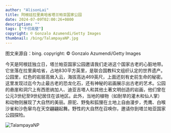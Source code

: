 ```yaml
---
author: "AlisonLai"
title: 阿根廷拉里奥哈省塔兰帕亚国家公园
date: 2024-07-09T02:00:26+0800
description: ""
tags: ["千仞高壁"]
copyright: © Gonzalo Azumendi/Getty Images
thumbnail: /bing/TalampayaNP.jpg
---
```

图文来源自：bing.  copyright: © Gonzalo Azumendi/Getty Images

今天是阿根廷独立日，塔兰帕亚国家公园邀请我们走进这个国家古老的心脏地带。它坐落在拉里奥哈省，占地830平方英里，是联合国教科文组织认定的世界遗产。公园里，红色的岩层高耸入云，海拔高达469英尺，上面还刻有史前生命的秘密。这里发现过迄今为止最古老的恐龙化石，还有神秘的岩画展示出古老的艺术。公园的悬崖和洞穴上有西恩纳加人、迪亚吉塔人和其他土著文明创造的岩画，他们曾在公元3世纪至9世纪居住在该地区。此外，当地的植物（如耐旱的灌木和仙人掌）和动物则展现了大自然的美丽。原驼、野兔和狐狸在土地上自由漫步，秃鹰、白喉沙雀和沙色窜鸟在天空翩翩起舞。野性的大自然在召唤你，邀请你到塔兰帕亚国家公园探险。

![TalampayaNP](/bing/TalampayaNP.jpg)